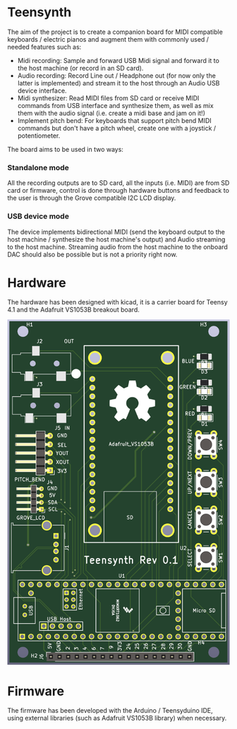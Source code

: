 # Teensynth

The aim of the project is to create a companion board for MIDI compatible keyboards / electric pianos and augment them with commonly used / needed features such as:

* Midi recording: Sample and forward USB Midi signal and forward it to the host machine (or record in an SD card).
* Audio recording: Record Line out / Headphone out (for now only the latter is implemented) and stream it to the host through an Audio USB device interface.
* Midi synthesizer: Read MIDI files from SD card or receive MIDI commands from USB interface and synthesize them, as well as mix them with the audio signal (i.e. create a midi base and jam on it!)
* Implement pitch bend: For keyboards that support pitch bend MIDI commands but don't have a pitch wheel, create one with a joystick / potentiometer.



The board aims to be used in two ways:

### Standalone mode

All the recording outputs are to SD card, all the inputs (i.e. MIDI) are from SD card or firmware, control is done through hardware buttons and feedback to the user is through the Grove compatible I2C LCD display. 

### USB device mode

The device implements bidirectional MIDI (send the keyboard output to the host machine / synthesize the host machine's output) and Audio streaming to the host machine.
Streaming audio from the host machine to the onboard DAC should also be possible but is not a priority right now.



# Hardware

The hardware has been designed with kicad, it is a carrier board for  Teensy 4.1 and the Adafruit VS1053B breakout board.

![teensy_rev01_front](docs/teensy_rev01_front.png)

# Firmware

The firmware has been developed with the Arduino / Teensyduino IDE, using external libraries (such as Adafruit VS1053B library) when necessary.
